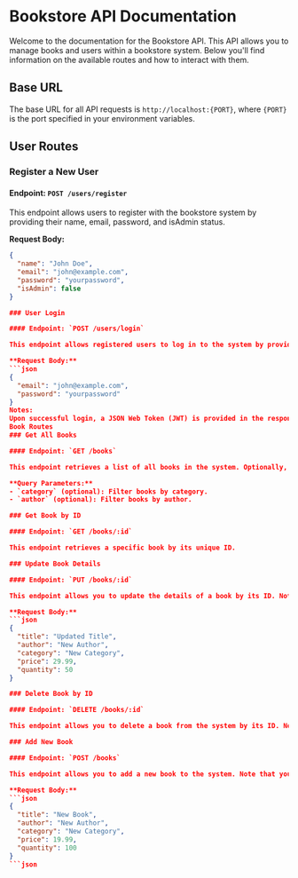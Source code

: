 # Bookstore API Documentation

Welcome to the documentation for the Bookstore API. This API allows you to manage books and users within a bookstore system. Below you'll find information on the available routes and how to interact with them.

## Base URL

The base URL for all API requests is `http://localhost:{PORT}`, where `{PORT}` is the port specified in your environment variables.

## User Routes

### Register a New User

#### Endpoint: `POST /users/register`

This endpoint allows users to register with the bookstore system by providing their name, email, password, and isAdmin status.

**Request Body:**
```json
{
  "name": "John Doe",
  "email": "john@example.com",
  "password": "yourpassword",
  "isAdmin": false
}

### User Login

#### Endpoint: `POST /users/login`

This endpoint allows registered users to log in to the system by providing their email and password.

**Request Body:**
```json
{
  "email": "john@example.com",
  "password": "yourpassword"
}
Notes:
Upon successful login, a JSON Web Token (JWT) is provided in the response, which should be included in subsequent requests for authentication.
Book Routes
### Get All Books

#### Endpoint: `GET /books`

This endpoint retrieves a list of all books in the system. Optionally, you can filter the books by category or author using query parameters.

**Query Parameters:**
- `category` (optional): Filter books by category.
- `author` (optional): Filter books by author.

### Get Book by ID

#### Endpoint: `GET /books/:id`

This endpoint retrieves a specific book by its unique ID.

### Update Book Details

#### Endpoint: `PUT /books/:id`

This endpoint allows you to update the details of a book by its ID. Note that you need to be authenticated as an admin user to access this route.

**Request Body:**
```json
{
  "title": "Updated Title",
  "author": "New Author",
  "category": "New Category",
  "price": 29.99,
  "quantity": 50
}

### Delete Book by ID

#### Endpoint: `DELETE /books/:id`

This endpoint allows you to delete a book from the system by its ID. Note that you need to be authenticated as an admin user to access this route.

### Add New Book

#### Endpoint: `POST /books`

This endpoint allows you to add a new book to the system. Note that you need to be authenticated as an admin user to access this route.

**Request Body:**
```json
{
  "title": "New Book",
  "author": "New Author",
  "category": "New Category",
  "price": 19.99,
  "quantity": 100
}
```json


